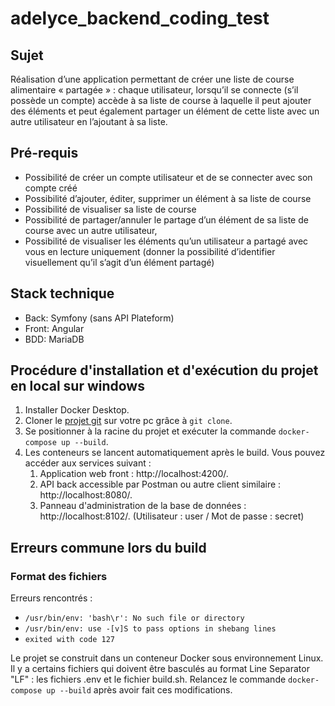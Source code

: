 # adelyce_backend_coding_test

## Sujet

Réalisation d’une application permettant de créer une liste de course alimentaire « partagée » : chaque utilisateur, lorsqu’il se connecte (s’il possède un compte) accède à sa liste de course à laquelle il peut ajouter des éléments et peut également partager un élément de cette liste avec un autre utilisateur en l’ajoutant à sa liste.

## Pré-requis

- Possibilité de créer un compte utilisateur et de se connecter avec son compte créé
- Possibilité d’ajouter, éditer, supprimer un élément à sa liste de course
- Possibilité de visualiser sa liste de course
- Possibilité de partager/annuler le partage d’un élément de sa liste de course avec un autre utilisateur,
- Possibilité de visualiser les éléments qu’un utilisateur a partagé avec vous en lecture uniquement (donner la possibilité d’identifier visuellement qu’il s’agit d’un élément partagé)

## Stack technique
- Back: Symfony (sans API Plateform)
- Front: Angular
- BDD: MariaDB

## Procédure d'installation et d'exécution du projet en local sur windows
1. Installer Docker Desktop.
2. Cloner le [projet git](https://github.com/abonnin37/adelyce_backend_coding_test) sur votre pc grâce à `git clone`.
3. Se positionner à la racine du projet et exécuter la commande `docker-compose up --build`.
4. Les conteneurs se lancent automatiquement après le build. Vous pouvez accéder aux services suivant :
   1. Application web front : http://localhost:4200/.
   2. API back accessible par Postman ou autre client similaire : http://localhost:8080/.
   3. Panneau d'administration de la base de données : http://localhost:8102/. (Utilisateur : user / Mot de passe : secret)

## Erreurs commune lors du build
### Format des fichiers
Erreurs rencontrés : 
- `/usr/bin/env: 'bash\r': No such file or directory`
- `/usr/bin/env: use -[v]S to pass options in shebang lines`
- `exited with code 127`

Le projet se construit dans un conteneur Docker sous environnement Linux. Il y a certains fichiers qui doivent être basculés au format Line Separator "LF" : les fichiers .env et le fichier build.sh.
Relancez le commande `docker-compose up --build` après avoir fait ces modifications.